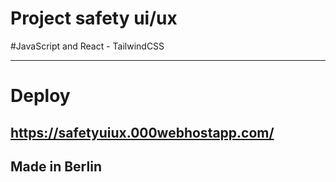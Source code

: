 # Project safety ui/ux

#JavaScript and React - TailwindCSS

---------

# Deploy

## https://safetyuiux.000webhostapp.com/

## Made in Berlin
